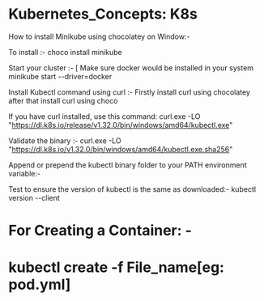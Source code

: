 # Kubernetes_Concepts: K8s

How to install Minikube using chocolatey on Window:-

To install :-
choco install minikube

Start your cluster :- [ Make sure docker would be installed in your system
minikube start --driver=docker

Install Kubectl command using curl :-
Firstly install curl using chocolatey after that install curl using choco 

If you have curl installed, use this command:
curl.exe -LO "https://dl.k8s.io/release/v1.32.0/bin/windows/amd64/kubectl.exe"

Validate the binary :- 
curl.exe -LO "https://dl.k8s.io/v1.32.0/bin/windows/amd64/kubectl.exe.sha256"

Append or prepend the kubectl binary folder to your PATH environment variable:-

Test to ensure the version of kubectl is the same as downloaded:-
kubectl version --client


# For Creating a Container: - 
#   kubectl create -f File_name[eg: pod.yml]
